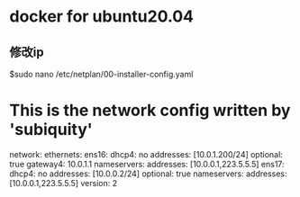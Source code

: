 # docker for ubuntu20.04

## 修改ip
$sudo nano /etc/netplan/00-installer-config.yaml

# This is the network config written by 'subiquity'
network:
  ethernets:
    ens16:
      dhcp4: no
      addresses: [10.0.1.200/24]
      optional: true
      gateway4: 10.0.1.1
      nameservers:
        addresses: [10.0.0.1,223.5.5.5]
    ens17:
      dhcp4: no
      addresses: [10.0.0.2/24]
      optional: true
      nameservers:
        addresses: [10.0.0.1,223.5.5.5]
  version: 2

